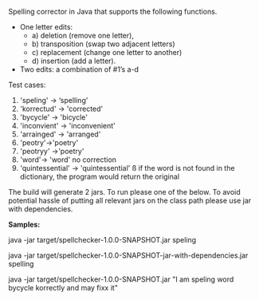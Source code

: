 Spelling corrector in Java that supports the following functions.

* One letter edits:
    * a) deletion (remove one letter),
    * b) transposition (swap two adjacent letters)
    * c) replacement (change one letter to another)
    * d) insertion (add a letter).
* Two edits: a combination of #1’s a-d

Test cases:

1. 'speling' ->   ‘spelling’
2. 'korrectud' -> 'corrected'          
3. 'bycycle' -> 'bicycle'              
4. 'inconvient' -> 'inconvenient'      
5. 'arrainged' -> 'arranged'            
6. 'peotry'->'poetry'                  
7. 'peotryy' ->'poetry'                
8. 'word'-> 'word'      no correction
9. 'quintessential' -> 'quintessential' ß if the word is not found in the dictionary, the program would return the original

The build will generate 2 jars. To run please one of the below. To avoid potential hassle of putting all relevant jars
 on the class path please use jar with dependencies.

__Samples:__

java -jar target/spellchecker-1.0.0-SNAPSHOT.jar speling

java -jar target/spellchecker-1.0.0-SNAPSHOT-jar-with-dependencies.jar spelling

java -jar target/spellchecker-1.0.0-SNAPSHOT.jar "I am speling word bycycle  korrectly and may fixx it"